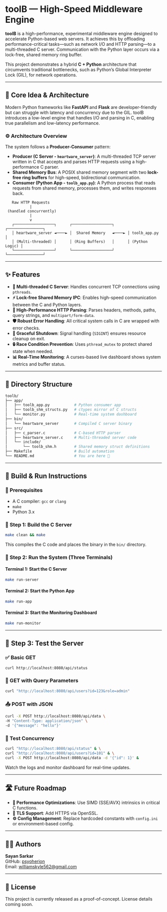 # toolB — High-Speed Middleware Engine

**toolB** is a high-performance, experimental middleware engine designed to accelerate Python-based web servers. It achieves this by offloading performance-critical tasks—such as network I/O and HTTP parsing—to a multi-threaded C server. Communication with the Python layer occurs via a lock-free, shared memory ring buffer.

This project demonstrates a hybrid **C + Python** architecture that circumvents traditional bottlenecks, such as Python’s Global Interpreter Lock (GIL), for network operations.

---

## 🎯 Core Idea & Architecture

Modern Python frameworks like **FastAPI** and **Flask** are developer-friendly but can struggle with latency and concurrency due to the GIL. toolB introduces a low-level engine that handles I/O and parsing in C, enabling true parallelism and low-latency performance.

### ⚙️ Architecture Overview

The system follows a **Producer-Consumer** pattern:

- **Producer (C Server - `heartware_server`)**: A multi-threaded TCP server written in C that accepts and parses HTTP requests using a high-performance C parser.
- **Shared Memory Bus**: A POSIX shared memory segment with two **lock-free ring buffers** for high-speed, bidirectional communication.
- **Consumer (Python App - `toolb_app.py`)**: A Python process that reads requests from shared memory, processes them, and writes responses back.

```text
   Raw HTTP Requests
           |
 (handled concurrently)
           |
           v
   ┌──────────────────┐      ┌──────────────────┐      ┌────────────────┐
   │ heartware_server ◄────► │  Shared Memory   ◄────► │ toolb_app.py   │
   │ (Multi-threaded) │      │ (Ring Buffers)   │      │ (Python Logic) │
   └──────────────────┘      └──────────────────┘      └────────────────┘
```

---

## ✨ Features

- **🧵 Multi-threaded C Server**: Handles concurrent TCP connections using `pthreads`.
- **⚡ Lock-free Shared Memory IPC**: Enables high-speed communication between the C and Python layers.
- **🧠 High-Performance HTTP Parsing**: Parses headers, methods, paths, query strings, and `multipart/form-data`.
- **🛡️ Robust Error Handling**: All critical system calls in C are wrapped with error checks.
- **🧹 Graceful Shutdown**: Signal handling (`SIGINT`) ensures resource cleanup on exit.
- **🔒 Race Condition Prevention**: Uses `pthread_mutex` to protect shared state when needed.
- **📊 Real-Time Monitoring**: A curses-based live dashboard shows system metrics and buffer status.

---

## 📂 Directory Structure

```bash
toolb/
├── app/
│   ├── toolb_app.py           # Python consumer app
│   ├── toolb_shm_structs.py   # ctypes mirror of C structs
│   └── monitor.py             # Real-time system dashboard
├── bin/
│   └── heartware_server       # Compiled C server binary
├── src/
│   ├── c_parser.c             # C-based HTTP parser
│   ├── heartware_server.c     # Multi-threaded server code
│   └── include/
│       └── toolb_shm.h        # Shared memory struct definitions
├── Makefile                   # Build automation
└── README.md                  # You are here 🚀
```

---

## 🚀 Build & Run Instructions

### 🧰 Prerequisites

- A C compiler: `gcc` or `clang`
- `make`
- Python 3.x

### 🔨 Step 1: Build the C Server

```bash
make clean && make
```

This compiles the C code and places the binary in the `bin/` directory.

### 🧪 Step 2: Run the System (Three Terminals)

#### Terminal 1: Start the C Server

```bash
make run-server
```

#### Terminal 2: Start the Python App

```bash
make run-app
```

#### Terminal 3: Start the Monitoring Dashboard

```bash
make run-monitor
```

---

## 🧪 Step 3: Test the Server

### ✅ Basic GET

```bash
curl http://localhost:8080/api/status
```

### 🧾 GET with Query Parameters

```bash
curl "http://localhost:8080/api/users?id=123&role=admin"
```

### 📤 POST with JSON

```bash
curl -X POST http://localhost:8080/api/data \
-H "Content-Type: application/json" \
-d '{"message": "hello"}'
```

### 🧪 Test Concurrency

```bash
curl "http://localhost:8080/api/status" & \
curl "http://localhost:8080/api/users?id=101" & \
curl -X POST http://localhost:8080/api/data -d '{"id": 1}' &
```

Watch the logs and monitor dashboard for real-time updates.

---

## 🛣️ Future Roadmap

- **🚀 Performance Optimizations**: Use SIMD (SSE/AVX) intrinsics in critical C functions.
- **🔐 TLS Support**: Add HTTPS via OpenSSL.
- **⚙️ Config Management**: Replace hardcoded constants with `config.ini` or environment-based config.

---

## 👨‍💻 Authors

**Sayan Sarkar**  
GitHub: [psyoherion](https://github.com/psyoherion)  
Email: [williamskyle562@gmail.com](mailto:williamskyle562@gmail.com)

---

## 📄 License

This project is currently released as a proof-of-concept. License details coming soon.